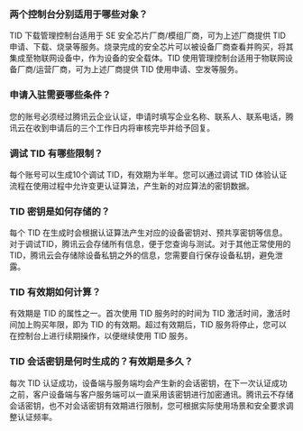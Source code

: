### 两个控制台分别适用于哪些对象？
TID 下载管理控制台适用于 SE 安全芯片厂商/模组厂商，可为上述厂商提供 TID 申请、下载、烧录等服务。烧录完成的安全芯片可以被设备厂商查看并购买，将其集成至物联网设备中，作为设备的安全载体。TID 使用管理控制台适用于物联网设备厂商/运营厂商，可为上述厂商提供 TID 使用申请、空发等服务。

### 申请入驻需要哪些条件？
您的账号必须经过腾讯云企业认证，申请时填写企业名称、联系人、联系电话，腾讯云在收到申请后的三个工作日内将审核完毕并给予回复。

### 调试 TID 有哪些限制？
每个账号可以生成10个调试 TID，有效期为半年。您可以通过调试 TID 体验认证流程在使用过程中允许变更认证算法，产生新的对应算法的密钥数据。

### TID 密钥是如何存储的？
每个 TID 在生成时会根据认证算法产生对应的设备密钥对、预共享密钥等信息。对于调试TID，腾讯云会存储所有信息，便于您查询与测试。对于其他正常使用的 TID，腾讯云会存储除设备私钥之外的信息，您需要自行保存设备私钥，避免泄露。

### TID 有效期如何计算？
有效期是 TID 的属性之一。首次使用 TID 服务时的时间为 TID 激活时间，激活时间加上购买年限，即为 TID 的有效期。超过有效期后，TID 服务将停止，您可以在控制台上进行续期操作，以便继续使用 TID 服务。

### TID 会话密钥是何时生成的？有效期是多久？
每次 TID 认证成功，设备端与服务端均会产生新的会话密钥，在下一次认证成功之前，客户设备端与客户服务端可以一直采用该密钥进行加密通讯。腾讯云不存储会话密钥，也不对会话密钥有效期进行限制，您可根据实际使用场景和安全要求调整认证频率。
